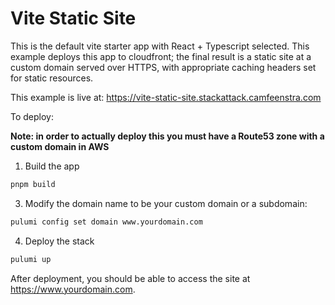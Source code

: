# Vite Static Site

This is the default vite starter app with React + Typescript selected. This example deploys this app to cloudfront; the final result is a static site at a custom domain served over HTTPS, with appropriate caching headers set for static resources.

This example is live at: <https://vite-static-site.stackattack.camfeenstra.com>

To deploy:

**Note: in order to actually deploy this you must have a Route53 zone with a custom domain in AWS**

1. Build the app
```bash
pnpm build
```

3. Modify the domain name to be your custom domain or a subdomain:
```bash
pulumi config set domain www.yourdomain.com
```

4. Deploy the stack
```bash
pulumi up
```

After deployment, you should be able to access the site at https://www.yourdomain.com.
